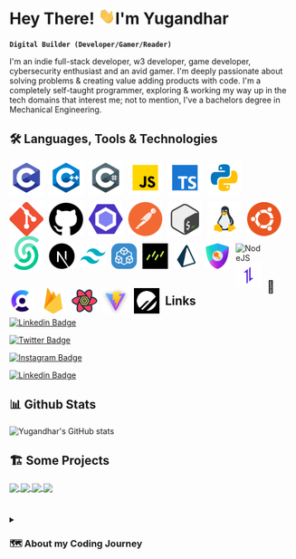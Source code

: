 # **Hey There! <img src="https://raw.githubusercontent.com/YugandharrPatil/YugandharrPatil/master/wave.gif" width="30px">I'm Yugandhar**

**`Digital Builder (Developer/Gamer/Reader)`**

I'm an indie full-stack developer, w3 developer, game developer, cybersecurity enthusiast and an avid gamer. I'm deeply passionate about solving problems & creating value adding products with code. I'm a completely self-taught programmer, exploring & working my way up in the tech domains that interest me; not to mention, I've a bachelors degree in Mechanical Engineering.

## **🛠️ Languages, Tools & Technologies**

<img align="left" alt="C" width="60px" style="padding-right:10px;" src="https://raw.githubusercontent.com/YugandharrPatil/YugandharrPatil/master/c.png" />

<img align="left" alt="CPP" width="60px" style="padding-right:10px;" src="https://raw.githubusercontent.com/YugandharrPatil/YugandharrPatil/master/cpp.png" />

<img align="left" alt="C-Sharp" width="60px" style="padding-right:10px;" src="https://raw.githubusercontent.com/YugandharrPatil/YugandharrPatil/master/c-sharp.png" />

<img align="left" alt="JavaScript" width="60px" style="padding-right:10px;" src="https://raw.githubusercontent.com/YugandharrPatil/YugandharrPatil/master/javascript.png" />

<img align="left" alt="TypeScript" width="60px" style="padding-right:10px;" src="https://raw.githubusercontent.com/YugandharrPatil/YugandharrPatil/master/typescript.png" />

<img align="left" alt="Python" width="60px" style="padding-right:10px;" src="https://raw.githubusercontent.com/YugandharrPatil/YugandharrPatil/master/python.png" />

<br>
<br>

#

<img align="left" alt="Git" width="60px" style="padding-right:10px;" src="https://raw.githubusercontent.com/YugandharrPatil/YugandharrPatil/master/git.png" />

<img align="left" alt="GitHub" width="60px" style="padding-right:10px;" src="https://raw.githubusercontent.com/YugandharrPatil/YugandharrPatil/master/github.png" />

<img align="left" alt="GitHub" width="60px" style="padding-right:10px;" src="https://raw.githubusercontent.com/YugandharrPatil/YugandharrPatil/master/eslint.png" />

<img align="left" alt="Postman" width="60px" style="padding-right:10px;" src="https://raw.githubusercontent.com/YugandharrPatil/YugandharrPatil/master/postman.png" />

<img align="left" alt="Bash" width="60px" style="padding-right:10px;" src="https://raw.githubusercontent.com/YugandharrPatil/YugandharrPatil/master/bash.png" />

<img align="left" alt="Linux" width="60px" style="padding-right:10px;" src="https://raw.githubusercontent.com/YugandharrPatil/YugandharrPatil/master/linux.png" />

<img align="left" alt="Ubuntu" width="60px" style="padding-right:10px;" src="https://raw.githubusercontent.com/YugandharrPatil/YugandharrPatil/master/ubuntu.png" />

<img align="left" alt="Upstash" width="60px" style="padding-right:10px;" src="https://raw.githubusercontent.com/YugandharrPatil/YugandharrPatil/master/upstash.png" />

<br>
<br>

#

<img align="left" alt="Next" width="45px" style="padding-right:10px;" src="https://raw.githubusercontent.com/YugandharrPatil/YugandharrPatil/master/nextjs.png" />

<img align="left" alt="TailwindCSS" width="45px" style="padding-right:10px;" src="https://raw.githubusercontent.com/YugandharrPatil/YugandharrPatil/master/tailwindcss.png" />

<img align="left" alt="tRPC" width="45px" style="padding-right:10px;" src="https://raw.githubusercontent.com/YugandharrPatil/YugandharrPatil/master/trpc.png" />

<img align="left" alt="DrizzleORM" width="45px" style="padding-right:10px;" src="https://raw.githubusercontent.com/YugandharrPatil/YugandharrPatil/master/drizzle.png" />

<img align="left" alt="Prisma" width="45px" style="padding-right:10px;" src="https://raw.githubusercontent.com/YugandharrPatil/YugandharrPatil/master/prisma.png" />

<img align="left" alt="NextAuth" width="45px" style="padding-right:10px;" src="https://raw.githubusercontent.com/YugandharrPatil/YugandharrPatil/master/nextauth.png" />
          
<img align="left" alt="NodeJS" width="45px" style="padding-right:10px;" src="https://cdn.jsdelivr.net/gh/devicons/devicon/icons/nodejs/nodejs-original.svg" />

<img align="left" alt="Axios" width="45px" style="padding-right:10px;" src="https://raw.githubusercontent.com/YugandharrPatil/YugandharrPatil/master/axios.png" />

<img align="left" alt="Clerk" width="45px" style="padding-right:10px;" src="https://raw.githubusercontent.com/YugandharrPatil/YugandharrPatil/master/clerk.jpg" />

<img align="left" alt="Firebase" width="45px" style="padding-right:10px;" src="https://raw.githubusercontent.com/YugandharrPatil/YugandharrPatil/master/firebase.png" />

<img align="left" alt="React Query" width="45px" style="padding-right:10px;" src="https://raw.githubusercontent.com/YugandharrPatil/YugandharrPatil/master/reactquery.png" />
 
<img align="left" alt="Vite" width="45px" style="padding-right:10px;" src="https://raw.githubusercontent.com/YugandharrPatil/YugandharrPatil/master/vite.png" />

<img align="left" alt="PlanetScale" width="45px" style="padding-right:10px;" src="https://raw.githubusercontent.com/YugandharrPatil/YugandharrPatil/master/planetscale.png" />

<br>
<br>

## **🔗 Links**

[![Linkedin Badge](https://img.shields.io/badge/-Yugandhar-blue?style=flat-square&logo=Linkedin&logoColor=white&link=https://www.linkedin.com/in/yugandhar-patil-44339a221/)](https://www.linkedin.com/in/yugandhar-patil-44339a221/)

[![Twitter Badge](https://img.shields.io/badge/-@thisisyugz-1ca0f1?style=flat-square&labelColor=1ca0f1&logo=twitter&logoColor=white&link=https://twitter.com/ThisIsYugZ)](https://twitter.com/ThisIsYugZ)

[![Instagram Badge](https://img.shields.io/badge/-@the_yugandharr-D7008A?style=flat-square&labelColor=D7008A&logo=Instagram&logoColor=white&link=https://www.instagram.com/the_yugandharr/)](https://www.instagram.com/the_yugandharr/)

[![Linkedin Badge](https://img.shields.io/badge/-yugandharr.com-blueviolet?style=flat-square&logo=appveyor&logoColor=white&link=https://sivram.tech/)](https://www.yugandharr.com/)

## **📊 Github Stats**

![Yugandhar's GitHub stats](https://github-readme-stats.vercel.app/api?username=yugandharrpatil&show_icons=true&theme=chartreuse-dark)

## **🏗️ Some Projects**

<a href="https://github.com/YugandharrPatil/graux-website">
  <img align="center" src="https://github-readme-stats.vercel.app/api/pin/?username=YugandharrPatil&repo=graux-website&theme=chartreuse-dark" />
</a>

<a href="https://github.com/YugandharrPatil/weather">
  <img align="center" src="https://github-readme-stats.vercel.app/api/pin/?username=YugandharrPatil&repo=weather&theme=chartreuse-dark" />
</a>

<a href="https://github.com/YugandharrPatil/todo-list">
  <img align="center" src="https://github-readme-stats.vercel.app/api/pin/?username=YugandharrPatil&repo=todo-list&theme=chartreuse-dark" />
</a>

<a href="https://github.com/YugandharrPatil/drizzle-next13-starter-template">
  <img align="center" src="https://github-readme-stats.vercel.app/api/pin/?username=YugandharrPatil&repo=drizzle-next13-starter-template&theme=chartreuse-dark" />
</a>

#

<details>
  <summary><h3>🗺️ About my Coding Journey</h3></summary>
    I started my coding journey blah blah blah lorem50 lmao
